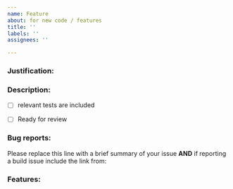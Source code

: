 ```yaml
---
name: Feature
about: for new code / features
title: ''
labels: ''
assignees: ''

---
```


### Justification:
<!-- Please describe why the PR is being made -->

### Description:
<!-- Please describe a list of changes that describe the pr -->

- [ ] relevant tests are included
- [ ] Ready for review


<!-- You can erase any parts of this template not applicable to your Issue. -->

### Bug reports:

Please replace this line with a brief summary of your issue **AND** if reporting a build issue include the link from:

### Features:
